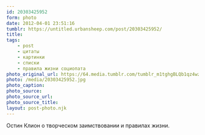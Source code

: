 ```yaml
---
id: 20303425952
form: photo
date: 2012-04-01 23:51:16
tumblr: https://untitled.urbansheep.com/post/20303425952/
title:
tags:
    - post
    - цитаты
    - картинки
    - списки
    - правила жизни социопата
photo_original_url: https://64.media.tumblr.com/tumblr_m1tghgBLQb1qz4wzio1_1280.jpg
photo: /media/20303425952.jpg
photo_caption: 
photo_source:
photo_source_url:
photo_source_title:
layout: post-photo.njk
---
```


<p>Остин Клион о творческом заимствовании и правилах жизни.</p>
